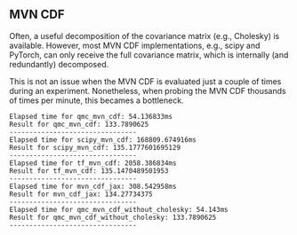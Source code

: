 ## MVN CDF

Often, a useful decomposition of the covariance matrix (e.g., Cholesky) is available. However, most MVN CDF implementations, e.g., scipy and PyTorch, can only receive the full covariance matrix, which is internally (and redundantly) decomposed.

This is not an issue when the MVN CDF is evaluated just a couple of times during an experiment. Nonetheless, when probing the MVN CDF thousands of times per minute, this becames a bottleneck.

```
Elapsed time for qmc_mvn_cdf: 54.136833ms
Result for qmc_mvn_cdf: 133.7890625
--------------------------------
Elapsed time for scipy_mvn_cdf: 168809.674916ms
Result for scipy_mvn_cdf: 135.1777601695129
--------------------------------
Elapsed time for tf_mvn_cdf: 2058.386834ms
Result for tf_mvn_cdf: 135.1470489501953
--------------------------------
Elapsed time for mvn_cdf_jax: 308.542958ms
Result for mvn_cdf_jax: 134.27734375
--------------------------------
Elapsed time for qmc_mvn_cdf_without_cholesky: 54.143ms
Result for qmc_mvn_cdf_without_cholesky: 133.7890625
--------------------------------
```

